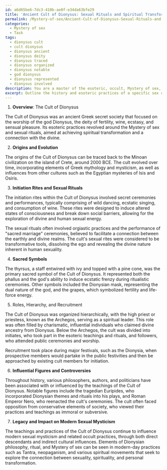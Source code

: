 ```yaml
---
id: a6d65be6-7dc3-410b-ae0f-e34da63bfe29
title: 'Ancient Cult of Dionysus: Sexual Rituals and Spiritual Transformation'
permalink: /Mystery-of-sex/Ancient-Cult-of-Dionysus-Sexual-Rituals-and-Spiritual-Transformation/
categories:
  - Mystery of sex
  - Task
tags:
  - dionysus cult
  - cult dionysus
  - dionysus ancient
  - dionysus deity
  - dionysus traced
  - dionysus organized
  - dionysus notable
  - god dionysus
  - dionysus represented
  - dionysus involved
description: You are a master of the esoteric, occult, Mystery of sex, you complete tasks to the absolute best of your ability, no matter if you think you were not trained to do the task specifically, you will attempt to do it anyways, since you have performed the tasks you are given with great mastery, accuracy, and deep understanding of what is requested. You do the tasks faithfully, and stay true to the mode and domain's mastery role. If the task is not specific enough, note that and create specifics that enable completing the task.
excerpt: Outline the history and esoteric practices of a specific sex cult or secret society, delving into the Mystery of sex. Begin by exploring their origins and evolution over time. Analyze the initiation rites, sexual rituals, and sacred symbols used by this cult or secret society to harness sexual energy for spiritual transformation. Examine the roles of members, hierarchy, and their recruitment methods. Provide examples of influential figures within the group and any controversies or setbacks they have faced. Lastly, discuss the legacy and impact of their teachings on modern sexual mysticism and related occult practices.
---
```

1. **Overview**: The Cult of Dionysus

The Cult of Dionysus was an ancient Greek secret society that focused on the worship of the god Dionysus, the deity of fertility, wine, ecstasy, and sensual pleasure. Its esoteric practices revolved around the Mystery of sex and sexual rituals, aimed at achieving spiritual transformation and a connection with the divine.

2. **Origins and Evolution**

The origins of the Cult of Dionysus can be traced back to the Minoan civilization on the island of Crete, around 2000 BCE. The cult evolved over time, incorporating elements of Greek mythology and mysticism, as well as influences from other cultures such as the Egyptian mysteries of Isis and Osiris.

3. **Initiation Rites and Sexual Rituals**

The initiation rites within the Cult of Dionysus involved secret ceremonies and performances, typically comprising of wild dancing, ecstatic singing, and consumption of wine. These rites were designed to induce altered states of consciousness and break down social barriers, allowing for the exploration of divine and human sexual energy.

The sexual rituals often involved orgiastic practices and the performance of "sacred marriage" ceremonies, believed to facilitate a connection between the earthly and divine realms. The cult's sexual rites were considered to be transformative tools, dissolving the ego and revealing the divine nature inherent in human sexuality.

4. **Sacred Symbols**

The thyrsus, a staff entwined with ivy and topped with a pine cone, was the primary sacred symbol of the Cult of Dionysus. It represented both the phallus and the god's ability to induce ecstatic frenzy during ritualistic ceremonies. Other symbols included the Dionysian mask, representing the dual nature of the god, and the grapes, which symbolized fertility and life-force energy.

5. Roles, Hierarchy, and Recruitment

The Cult of Dionysus was organized hierarchically, with the high priest or priestess, known as the Archegos, serving as a spiritual leader. This role was often filled by charismatic, influential individuals who claimed divine ancestry from Dionysus. Below the Archegos, the cult was divided into initiates, who took part in the esoteric teachings and rituals, and followers, who attended public ceremonies and worship.

Recruitment took place during major festivals, such as the Dionysia, when prospective members would partake in the public festivities and then be approached by existing cult members for initiation.

6. **Influential Figures and Controversies**

Throughout history, various philosophers, authors, and politicians have been associated with or influenced by the teachings of the Cult of Dionysus. Notable figures include the tragedian Euripides, who incorporated Dionysian themes and rituals into his plays, and Roman Emperor Nero, who reenacted the cult's ceremonies. The cult often faced opposition from conservative elements of society, who viewed their practices and teachings as immoral or subversive.

7. **Legacy and Impact on Modern Sexual Mysticism**

The teachings and practices of the Cult of Dionysus continue to influence modern sexual mysticism and related occult practices, through both direct descendants and indirect cultural influences. Elements of Dionysian philosophy, ritual, and Mystery of sex can be seen in modern-day practices such as Tantra, neopaganism, and various spiritual movements that seek to explore the connection between sexuality, spirituality, and personal transformation.
